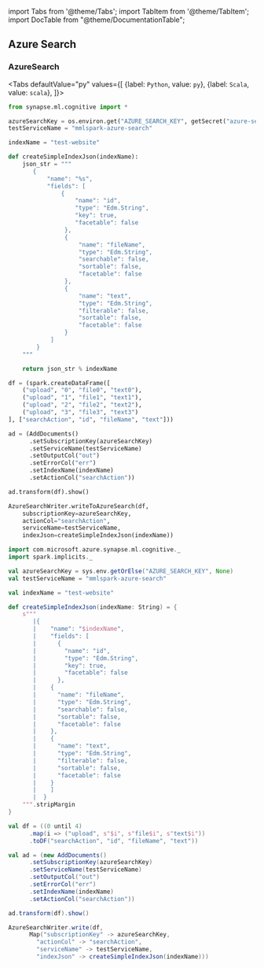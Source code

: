 import Tabs from '@theme/Tabs';
import TabItem from '@theme/TabItem';
import DocTable from "@theme/DocumentationTable";


## Azure Search

### AzureSearch

<Tabs
defaultValue="py"
values={[
{label: `Python`, value: `py`},
{label: `Scala`, value: `scala`},
]}>
<TabItem value="py">

<!--pytest-codeblocks:cont-->

```python
from synapse.ml.cognitive import *

azureSearchKey = os.environ.get("AZURE_SEARCH_KEY", getSecret("azure-search-key"))
testServiceName = "mmlspark-azure-search"

indexName = "test-website"

def createSimpleIndexJson(indexName):
    json_str = """
       {
           "name": "%s",
           "fields": [
               {
                   "name": "id",
                   "type": "Edm.String",
                   "key": true,
                   "facetable": false
                },
                {
                    "name": "fileName",
                    "type": "Edm.String",
                    "searchable": false,
                    "sortable": false,
                    "facetable": false
                },
                {
                    "name": "text",
                    "type": "Edm.String",
                    "filterable": false,
                    "sortable": false,
                    "facetable": false
                }
            ]
        }
    """

    return json_str % indexName

df = (spark.createDataFrame([
    ("upload", "0", "file0", "text0"),
    ("upload", "1", "file1", "text1"),
    ("upload", "2", "file2", "text2"),
    ("upload", "3", "file3", "text3")
], ["searchAction", "id", "fileName", "text"]))

ad = (AddDocuments()
      .setSubscriptionKey(azureSearchKey)
      .setServiceName(testServiceName)
      .setOutputCol("out")
      .setErrorCol("err")
      .setIndexName(indexName)
      .setActionCol("searchAction"))

ad.transform(df).show()

AzureSearchWriter.writeToAzureSearch(df,
    subscriptionKey=azureSearchKey,
    actionCol="searchAction",
    serviceName=testServiceName,
    indexJson=createSimpleIndexJson(indexName))
```

</TabItem>
<TabItem value="scala">

```scala
import com.microsoft.azure.synapse.ml.cognitive._
import spark.implicits._

val azureSearchKey = sys.env.getOrElse("AZURE_SEARCH_KEY", None)
val testServiceName = "mmlspark-azure-search"

val indexName = "test-website"

def createSimpleIndexJson(indexName: String) = {
    s"""
       |{
       |    "name": "$indexName",
       |    "fields": [
       |      {
       |        "name": "id",
       |        "type": "Edm.String",
       |        "key": true,
       |        "facetable": false
       |      },
       |    {
       |      "name": "fileName",
       |      "type": "Edm.String",
       |      "searchable": false,
       |      "sortable": false,
       |      "facetable": false
       |    },
       |    {
       |      "name": "text",
       |      "type": "Edm.String",
       |      "filterable": false,
       |      "sortable": false,
       |      "facetable": false
       |    }
       |    ]
       |  }
    """.stripMargin
}

val df = ((0 until 4)
      .map(i => ("upload", s"$i", s"file$i", s"text$i"))
      .toDF("searchAction", "id", "fileName", "text"))

val ad = (new AddDocuments()
      .setSubscriptionKey(azureSearchKey)
      .setServiceName(testServiceName)
      .setOutputCol("out")
      .setErrorCol("err")
      .setIndexName(indexName)
      .setActionCol("searchAction"))

ad.transform(df).show()

AzureSearchWriter.write(df,
      Map("subscriptionKey" -> azureSearchKey,
        "actionCol" -> "searchAction",
        "serviceName" -> testServiceName,
        "indexJson" -> createSimpleIndexJson(indexName)))
```

</TabItem>
</Tabs>

<DocTable className="AzureSearch"
py="synapse.ml.cognitive.html#module-synapse.ml.cognitive.AzureSearch"
scala="com/microsoft/azure/synapse/ml/cognitive/AzureSearch.html"
csharp="classSynapse_1_1ML_1_1Cognitive_1_1AddDocuments.html"
sourceLink="https://github.com/microsoft/SynapseML/blob/master/cognitive/src/main/scala/com/microsoft/azure/synapse/ml/cognitive/AzureSearch.scala" />
